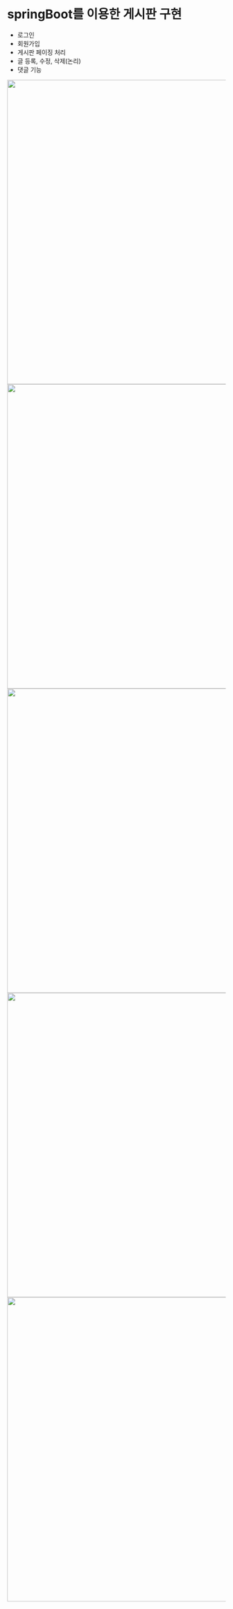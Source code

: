 # springBoot를 이용한 게시판 구현

- 로그인
- 회원가입
- 게시판 페이징 처리
- 글 등록, 수정, 삭제(논리)
- 댓글 기능

<img src="https://github.com/ktw09876/SpringBoot/assets/93371320/9fce2a55-873c-4ff5-8600-13af5a87c11b"  width="700" >
<img src="https://github.com/ktw09876/SpringBoot/assets/93371320/023ee4aa-9a7c-4b5c-a28f-8df7e1bba36b"  width="700" >
<img src="https://github.com/ktw09876/SpringBoot/assets/93371320/153b1494-9849-460f-ab65-7f96aa14425c"  width="700" >
<img src="https://github.com/ktw09876/SpringBoot/assets/93371320/e6b77d15-b689-4b3e-a909-1767ad49c7cf"  width="700" >
<img src="https://github.com/ktw09876/SpringBoot/assets/93371320/cd353421-f293-490d-98de-308fad403af9"  width="700" >
